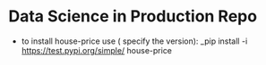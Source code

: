 # Data Science in Production Repo

* to install house-price use ( specify the version):
_pip install -i https://test.pypi.org/simple/ house-price

